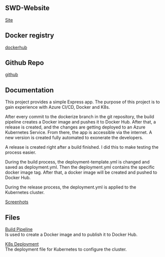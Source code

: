 ## SWD-Website

[Site](http://40.67.253.102/)

## Docker registry

[dockerhub](https://hub.docker.com/r/al3xfischer/nodeapp)

## Github Repo

[github](https://github.com/al3xfischer/node-app-swd.git)

## Documentation

This project provides a simple Express app. 
The purpose of this project is to gain experience with Azure CI/CD,
Docker and K8s. 

After every commit to the dockerize branch in the git repository, the build pipeline creates a Docker image and pushes it to Docker Hub. After that, a release is created, and the changes are getting deployed to an Azure Kubernetes Service. From there, the app is accessible via the internet.  A new version is created fully automated to exonerate the developers.

A release is created right after a build finished. I did this to make testing the process easier.

During the build process, the deployment-template.yml is changed and saved as deployment.yml. Then the deployment.yml contains the specific docker image tag.
After that, a docker image will be created and pushed to Docker Hub. 

During the release process, the deployment.yml is applied to the Kubernetes cluster.

[Screenhots](https://github.com/al3xfischer/node-app-swd/tree/dockerize/docu)

## Files

[Build Pipeline](https://github.com/al3xfischer/node-app-swd/blob/dockerize/dockerize.yml)  
Is used to create a Docker image and to publish it to Docker Hub.

[K8s Deployment](https://github.com/al3xfischer/node-app-swd/blob/dockerize/deployment.yml)  
The deployment file for Kubernetes to configure the cluster.
